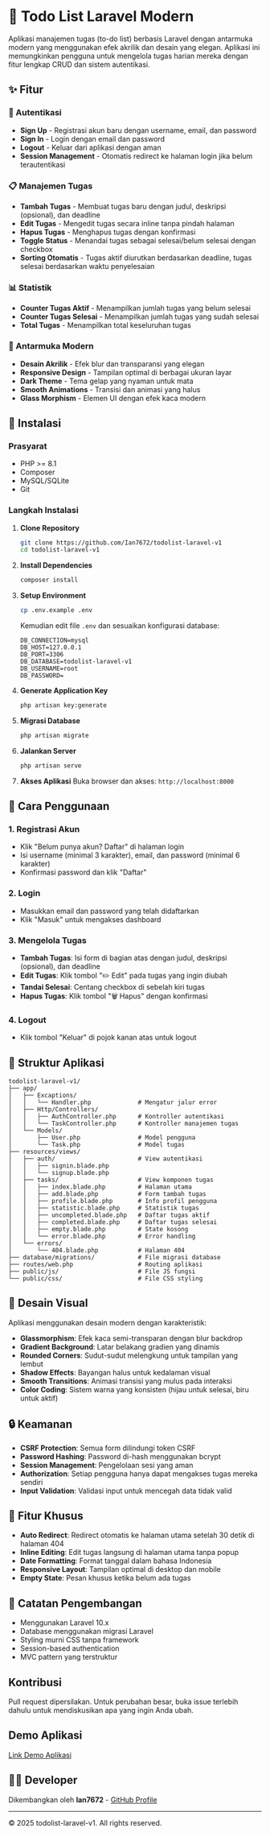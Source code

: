 # 📝 Todo List Laravel Modern

Aplikasi manajemen tugas (to-do list) berbasis Laravel dengan antarmuka modern yang menggunakan efek akrilik dan desain yang elegan. Aplikasi ini memungkinkan pengguna untuk mengelola tugas harian mereka dengan fitur lengkap CRUD dan sistem autentikasi.

## ✨ Fitur

### 🔐 Autentikasi
- **Sign Up** - Registrasi akun baru dengan username, email, dan password
- **Sign In** - Login dengan email dan password
- **Logout** - Keluar dari aplikasi dengan aman
- **Session Management** - Otomatis redirect ke halaman login jika belum terautentikasi

### 📋 Manajemen Tugas
- **Tambah Tugas** - Membuat tugas baru dengan judul, deskripsi (opsional), dan deadline
- **Edit Tugas** - Mengedit tugas secara inline tanpa pindah halaman
- **Hapus Tugas** - Menghapus tugas dengan konfirmasi
- **Toggle Status** - Menandai tugas sebagai selesai/belum selesai dengan checkbox
- **Sorting Otomatis** - Tugas aktif diurutkan berdasarkan deadline, tugas selesai berdasarkan waktu penyelesaian

### 📊 Statistik
- **Counter Tugas Aktif** - Menampilkan jumlah tugas yang belum selesai
- **Counter Tugas Selesai** - Menampilkan jumlah tugas yang sudah selesai  
- **Total Tugas** - Menampilkan total keseluruhan tugas

### 🎨 Antarmuka Modern
- **Desain Akrilik** - Efek blur dan transparansi yang elegan
- **Responsive Design** - Tampilan optimal di berbagai ukuran layar
- **Dark Theme** - Tema gelap yang nyaman untuk mata
- **Smooth Animations** - Transisi dan animasi yang halus
- **Glass Morphism** - Elemen UI dengan efek kaca modern

## 🚀 Instalasi

### Prasyarat
- PHP >= 8.1
- Composer
- MySQL/SQLite
- Git

### Langkah Instalasi

1. **Clone Repository**
   ```bash
   git clone https://github.com/Ian7672/todolist-laravel-v1
   cd todolist-laravel-v1
   ```

2. **Install Dependencies**
   ```bash
   composer install
   ```

3. **Setup Environment**
   ```bash
   cp .env.example .env
   ```
   
   Kemudian edit file `.env` dan sesuaikan konfigurasi database:
   ```env
   DB_CONNECTION=mysql
   DB_HOST=127.0.0.1
   DB_PORT=3306
   DB_DATABASE=todolist-laravel-v1
   DB_USERNAME=root
   DB_PASSWORD=
   ```

4. **Generate Application Key**
   ```bash
   php artisan key:generate
   ```

5. **Migrasi Database**
   ```bash
   php artisan migrate
   ```

6. **Jalankan Server**
   ```bash
   php artisan serve
   ```

7. **Akses Aplikasi**
   Buka browser dan akses: `http://localhost:8000`

## 📖 Cara Penggunaan

### 1. Registrasi Akun
- Klik "Belum punya akun? Daftar" di halaman login
- Isi username (minimal 3 karakter), email, dan password (minimal 6 karakter)
- Konfirmasi password dan klik "Daftar"

### 2. Login
- Masukkan email dan password yang telah didaftarkan
- Klik "Masuk" untuk mengakses dashboard

### 3. Mengelola Tugas
- **Tambah Tugas**: Isi form di bagian atas dengan judul, deskripsi (opsional), dan deadline
- **Edit Tugas**: Klik tombol "✏️ Edit" pada tugas yang ingin diubah
- **Tandai Selesai**: Centang checkbox di sebelah kiri tugas
- **Hapus Tugas**: Klik tombol "🗑️ Hapus" dengan konfirmasi

### 4. Logout
- Klik tombol "Keluar" di pojok kanan atas untuk logout

## 🔧 Struktur Aplikasi

```
todolist-laravel-v1/
├── app/
│   ├── Excaptions/
│   │   └── Handler.php             # Mengatur jalur error
│   ├── Http/Controllers/
│   │   ├── AuthController.php      # Kontroller autentikasi
│   │   └── TaskController.php      # Kontroller manajemen tugas
│   └── Models/
│       ├── User.php                # Model pengguna
│       └── Task.php                # Model tugas
├── resources/views/
│   ├── auth/                       # View autentikasi
│   │   ├── signin.blade.php
│   │   └── signup.blade.php
│   ├── tasks/                      # View komponen tugas
│   │   ├── index.blade.php         # Halaman utama
│   │   ├── add.blade.php           # Form tambah tugas
│   │   ├── profile.blade.php       # Info profil pengguna
│   │   ├── statistic.blade.php     # Statistik tugas
│   │   ├── uncompleted.blade.php   # Daftar tugas aktif
│   │   ├── completed.blade.php     # Daftar tugas selesai
│   │   ├── empty.blade.php         # State kosong
│   │   └── error.blade.php         # Error handling
│   └── errors/
│       └── 404.blade.php           # Halaman 404
├── database/migrations/            # File migrasi database
├── routes/web.php                  # Routing aplikasi
├── public/js/                      # File JS fungsi
└── public/css/                     # File CSS styling
```

## 🎨 Desain Visual

Aplikasi menggunakan desain modern dengan karakteristik:
- **Glassmorphism**: Efek kaca semi-transparan dengan blur backdrop
- **Gradient Background**: Latar belakang gradien yang dinamis
- **Rounded Corners**: Sudut-sudut melengkung untuk tampilan yang lembut
- **Shadow Effects**: Bayangan halus untuk kedalaman visual
- **Smooth Transitions**: Animasi transisi yang mulus pada interaksi
- **Color Coding**: Sistem warna yang konsisten (hijau untuk selesai, biru untuk aktif)

## 🔒 Keamanan

- **CSRF Protection**: Semua form dilindungi token CSRF
- **Password Hashing**: Password di-hash menggunakan bcrypt
- **Session Management**: Pengelolaan sesi yang aman
- **Authorization**: Setiap pengguna hanya dapat mengakses tugas mereka sendiri
- **Input Validation**: Validasi input untuk mencegah data tidak valid

## 🌟 Fitur Khusus

- **Auto Redirect**: Redirect otomatis ke halaman utama setelah 30 detik di halaman 404
- **Inline Editing**: Edit tugas langsung di halaman utama tanpa popup
- **Date Formatting**: Format tanggal dalam bahasa Indonesia
- **Responsive Layout**: Tampilan optimal di desktop dan mobile
- **Empty State**: Pesan khusus ketika belum ada tugas

## 📝 Catatan Pengembangan

- Menggunakan Laravel 10.x
- Database menggunakan migrasi Laravel
- Styling murni CSS tanpa framework
- Session-based authentication
- MVC pattern yang terstruktur

## Kontribusi

Pull request dipersilakan. Untuk perubahan besar, buka issue terlebih dahulu untuk mendiskusikan apa yang ingin Anda ubah.

## Demo Aplikasi

[Link Demo Aplikasi](https://github.com/user-attachments/assets/79dc152a-a7a4-4c04-8ef2-b6e27a9ad69c)


## 👨‍💻 Developer

Dikembangkan oleh **Ian7672** - [GitHub Profile](https://github.com/Ian7672)

---

© 2025 todolist-laravel-v1. All rights reserved.
